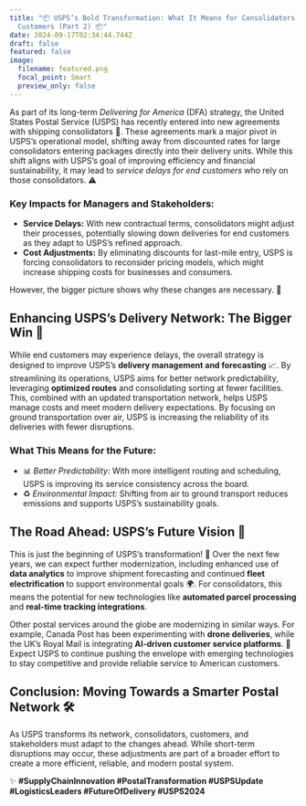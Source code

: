 ```yaml
---
title: "📦 USPS’s Bold Transformation: What It Means for Consolidators and
  Customers (Part 2) 📦"
date: 2024-09-17T02:34:44.744Z
draft: false
featured: false
image:
  filename: featured.png
  focal_point: Smart
  preview_only: false
---
```

<!--StartFragment-->

As part of its long-term *Delivering for America* (DFA) strategy, the United States Postal Service (USPS) has recently entered into new agreements with shipping consolidators 🚚. These agreements mark a major pivot in USPS’s operational model, shifting away from discounted rates for large consolidators entering packages directly into their delivery units. While this shift aligns with USPS’s goal of improving efficiency and financial sustainability, it may lead to *service delays for end customers* who rely on those consolidators. ⚠️

### Key Impacts for Managers and Stakeholders:

* **Service Delays:** With new contractual terms, consolidators might adjust their processes, potentially slowing down deliveries for end customers as they adapt to USPS’s refined approach.
* **Cost Adjustments:** By eliminating discounts for last-mile entry, USPS is forcing consolidators to reconsider pricing models, which might increase shipping costs for businesses and consumers.

However, the bigger picture shows why these changes are necessary. 🚀

## Enhancing USPS’s Delivery Network: The Bigger Win 🎯

While end customers may experience delays, the overall strategy is designed to improve USPS’s **delivery management and forecasting** 📈. By streamlining its operations, USPS aims for better network predictability, leveraging **optimized routes** and consolidating sorting at fewer facilities. This, combined with an updated transportation network, helps USPS manage costs and meet modern delivery expectations. By focusing on ground transportation over air, USPS is increasing the reliability of its deliveries with fewer disruptions.

### What This Means for the Future:

* 📊 *Better Predictability:* With more intelligent routing and scheduling, USPS is improving its service consistency across the board.
* ♻️ *Environmental Impact:* Shifting from air to ground transport reduces emissions and supports USPS’s sustainability goals.

## The Road Ahead: USPS’s Future Vision 🔮

This is just the beginning of USPS’s transformation! 🚀 Over the next few years, we can expect further modernization, including enhanced use of **data analytics** to improve shipment forecasting and continued **fleet electrification** to support environmental goals 🌍. For consolidators, this means the potential for new technologies like **automated parcel processing** and **real-time tracking integrations**.

Other postal services around the globe are modernizing in similar ways. For example, Canada Post has been experimenting with **drone deliveries**, while the UK’s Royal Mail is integrating **AI-driven customer service platforms**. 📡 Expect USPS to continue pushing the envelope with emerging technologies to stay competitive and provide reliable service to American customers.

## Conclusion: Moving Towards a Smarter Postal Network 🛠️

As USPS transforms its network, consolidators, customers, and stakeholders must adapt to the changes ahead. While short-term disruptions may occur, these adjustments are part of a broader effort to create a more efficient, reliable, and modern postal system.

✨ **\#SupplyChainInnovation #PostalTransformation #USPSUpdate #LogisticsLeaders #FutureOfDelivery #USPS2024**

<!--EndFragment-->